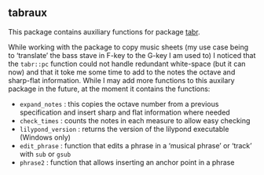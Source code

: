
<!-- README.md is generated from README.Rmd. Please edit that file -->

## tabraux

This package contains auxiliary functions for package
[tabr](https://github.com/leonawicz/tabr).

While working with the package to copy music sheets (my use case being
to ‘translate’ the bass stave in F-key to the G-key I am used to) I
noticed that the `tabr::pc` function could not handle redundant
white-space (but it can now) and that it toke me some time to add to the
notes the octave and sharp-flat information. While I may add more
functions to this auxilary package in the future, at the moment it
contains the functions:

  - `expand_notes` : this copies the octave number from a previous
    specification and insert sharp and flat information where needed
  - `check_times` : counts the notes in each measure to allow easy
    checking
  - `lilypond_version` : returns the version of the lilypond executable
    (Windows only)
  - `edit_phrase` : function that edits a phrase in a ‘musical phrase’
    or ‘track’ with `sub` or `gsub`
  - `phrase2` : function that allows inserting an anchor point in a
    phrase
